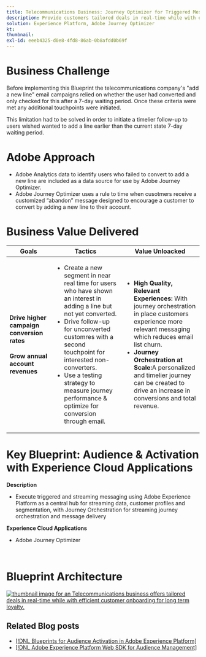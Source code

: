 ```yaml
---
title: Telecommunications Business: Journey Optimizer for Triggered Messaging
description: Provide customers tailored deals in real-time while with efficient customer onboarding for long term loyalty.
solution: Experience Platform, Adobe Journey Optimizer
kt: 
thumbnail:
exl-id: eeeb4325-d0e8-4fd8-86ab-0b8afdd0b69f
---
```


# Business Challenge

Before implementing this Blueprint the telecommunications company's "add a new line" email campaigns relied on whether the user had converted and only checked for this after a 7-day waiting period. Once these criteria were met any additional touchpoints were initiated. 

This limitation had to be solved in order to initiate a timelier follow-up to users wished wanted to add a line earlier than the current state 7-day waiting period. 

# Adobe Approach

* Adobe Analytics data to identify users who failed to convert to add a new line are included as a data source for use by Adobe Journey Optimizer.
* Adobe Journey Optimizer uses a rule to time when cusotmers receive a customized “abandon” message designed to encourage a customer to convert by adding a new line to their account.


# Business Value Delivered

| Goals | Tactics| Value Unloacked|
|---|---|---|
| **Drive higher campaign conversion rates**<br></br>**Grow annual account revenues**</ul> | <ul><li>Create a new segment in near real time for users who have shown an interest in adding a line but not yet converted.</li><li>Drive follow-up for unconverted customres with a second touchpoint for interested non-converters. </li><li>Use a testing strategy to measure journey performance & optimize for conversion through email.</li></ul>                               | <ul><li><strong>High Quality, Relevant Experiences:</strong> With journey orchestration in place customers experience more relevant messaging which reduces email list churn.</li><li><strong>Journey Orchestration at Scale:</strong>A personalized and timelier journey can be created to drive an increase in conversions and total revenue.</li></ul>    |

# Key Blueprint: Audience & Activation with Experience Cloud Applications
<strong>Description</strong>
<ul><li>Execute triggered and streaming messaging using Adobe Experience Platform as a central hub for streaming data, customer profiles and segmentation, with Journey Orchestration for streaming journey orchestration and message delivery</li></ul> 

<strong>Experience Cloud Applications</strong>
<ul><li>Adobe Journey Optimizer</li></ul> 
<br>

# Blueprint Architecture
<a href="https://experienceleague.adobe.com/docs/blueprints-learn/architecture/customer-journeys/journey-optimizer.html?lang=en"><img alt="thumbnail image for an Telecommunications business offers tailored deals in real-time while with efficient customer onboarding for long term loyalty." src="https://experienceleague.adobe.com/docs/blueprints-learn/assets/journey-optimizer.png?lang=en"/></a>
    



## Related Blog posts

* [[!DNL Blueprints for Audience Activation in Adobe Experience Platform]](https://medium.com/adobetech/a-blueprint-for-audience-activation-in-adobe-experience-platform-b2b30fae90fd)
* [[!DNL Adobe Experience Platform Web SDK for Audience Management]](https://medium.com/adobetech/adobe-experience-platform-web-sdk-for-audience-management-751fa6d063bc)

